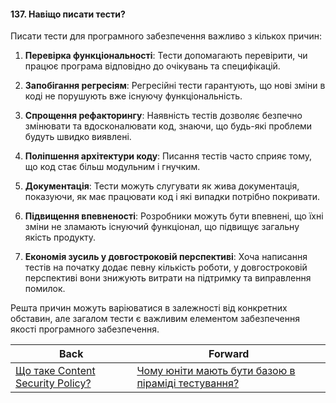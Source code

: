 #### 137. Навіщо писати тести?

Писати тести для програмного забезпечення важливо з кількох причин:

1. **Перевірка функціональності**: Тести допомагають перевірити, чи працює програма відповідно до очікувань та специфікацій.

2. **Запобігання регресіям**: Регресійні тести гарантують, що нові зміни в коді не порушують вже існуючу функціональність.

3. **Спрощення рефакторингу**: Наявність тестів дозволяє безпечно змінювати та вдосконалювати код, знаючи, що будь-які проблеми будуть швидко виявлені.

4. **Поліпшення архітектури коду**: Писання тестів часто сприяє тому, що код стає більш модульним і гнучким.

5. **Документація**: Тести можуть слугувати як жива документація, показуючи, як має працювати код і які випадки потрібно покривати.

6. **Підвищення впевненості**: Розробники можуть бути впевнені, що їхні зміни не зламають існуючий функціонал, що підвищує загальну якість продукту.

7. **Економія зусиль у довгостроковій перспективі**: Хоча написання тестів на початку додає певну кількість роботи, у довгостроковій перспективі вони знижують витрати на підтримку та виправлення помилок.

Решта причин можуть варіюватися в залежності від конкретних обставин, але загалом тести є важливим елементом забезпечення якості програмного забезпечення.

| Back | Forward |
|---|---|
| [Що таке Content Security Policy?](/ua/middle/security/what-is-content-security-policy.md)  | [Чому юніти мають бути базою в піраміді тестування?](/ua/middle/testing/why-units-must-be-the-base-of-a-testing-pyramid.md) |